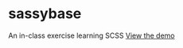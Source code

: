 # sassybase
An in-class exercise learning SCSS
[View the demo](https://hannguyen29.github.io/sassybase/)